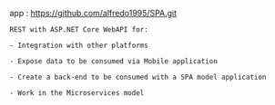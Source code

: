  app  : https://github.com/alfredo1995/SPA.git

    REST with ASP.NET Core WebAPI for:

    - Integration with other platforms

    - Expose data to be consumed via Mobile application

    - Create a back-end to be consumed with a SPA model application

    - Work in the Microservices model



